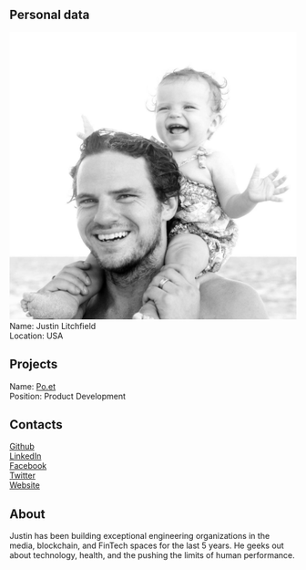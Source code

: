 ## Personal data
![photo](photo/justin_litchfield.jpg)  
Name: Justin Litchfield    
Location: USA  
## Projects 
Name: [Po.et](../projects/poet.md)  
Position: Product Development   
## Contacts
[Github](http://github.com/litch)  
[LinkedIn](https://www.linkedin.com/in/justinlitchfield/)  
[Facebook](https://www.facebook.com/justin.litchfield)  
[Twitter](https://twitter.com/sototallysweet)  
[Website](http://www.superpumpup.com/)  
## About
Justin has been building exceptional engineering organizations in the media, blockchain, and FinTech spaces for the last 5 years. He geeks out about technology, health, and the pushing the limits of human performance.
